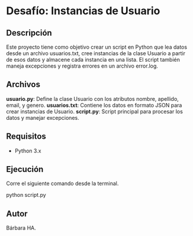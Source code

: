 # Desafío: Instancias de Usuario
## Descripción

Este proyecto tiene como objetivo crear un script en Python que lea datos desde un archivo usuarios.txt, cree instancias de la clase Usuario a partir de esos datos y almacene cada instancia en una lista. El script también maneja excepciones y registra errores en un archivo error.log.

## Archivos
**usuario.py**: Define la clase Usuario con los atributos nombre, apellido, email, y genero.
**usuarios.txt**: Contiene los datos en formato JSON para crear instancias de Usuario.
**script.py**: Script principal para procesar los datos y manejar excepciones.


## Requisitos
- Python 3.x


## Ejecución
Corre el siguiente comando desde la terminal.

python script.py


## Autor
Bárbara HA.
